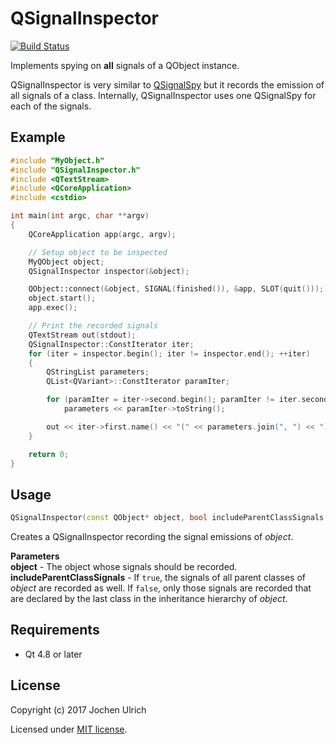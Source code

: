 # QSignalInspector #

[![Build Status](https://travis-ci.org/j-ulrich/QSignalInspector.svg?branch=master)](https://travis-ci.org/j-ulrich/QSignalInspector)

Implements spying on **all** signals of a QObject instance.

QSignalInspector is very similar to [QSignalSpy][] but it records the emission of all signals of a class. Internally, QSignalInspector uses one QSignalSpy for each of the signals.


## Example ##

```c++
#include "MyObject.h"
#include "QSignalInspector.h"
#include <QTextStream>
#include <QCoreApplication>
#include <cstdio>

int main(int argc, char **argv)
{
	QCoreApplication app(argc, argv);

	// Setup object to be inspected
	MyQObject object;
	QSignalInspector inspector(&object);

	QObject::connect(&object, SIGNAL(finished()), &app, SLOT(quit()));
	object.start();
	app.exec();

	// Print the recorded signals
	QTextStream out(stdout);
	QSignalInspector::ConstIterator iter;
	for (iter = inspector.begin(); iter != inspector.end(); ++iter)
	{
		QStringList parameters;
		QList<QVariant>::ConstIterator paramIter;

		for (paramIter = iter->second.begin(); paramIter != iter.second.end(); ++paramIter)
			parameters << paramIter->toString();

		out << iter->first.name() << "(" << parameters.join(", ") << ")" << endl;
	}

	return 0;
}


```


## Usage ##

```c++
QSignalInspector(const QObject* object, bool includeParentClassSignals = true)
```

Creates a QSignalInspector recording the signal emissions of _object_.

**Parameters**<br/>
**object** - The object whose signals should be recorded.<br/>
**includeParentClassSignals** - If `true`, the signals of all parent classes of
_object_ are recorded as well. If `false`, only those signals are recorded that
are declared by the last class in the inheritance hierarchy of _object_.


## Requirements ##

* Qt 4.8 or later


## License ##

Copyright (c) 2017 Jochen Ulrich

Licensed under [MIT license](LICENSE).



[QSignalSpy]: http://doc.qt.io/qt-5/qsignalspy.html